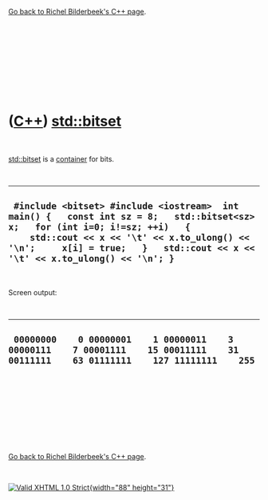 

[Go back to Richel Bilderbeek's C++ page](Cpp.htm).

 

 

 

 

 

([C++](Cpp.htm)) [std::bitset](CppBitset.htm)
=============================================

 

[std::bitset](CppBitset.htm) is a [container](CppContainer.htm) for
bits.

 

  --------------------------------------------------------------------------------------------------------------------------------------------------------------------------------------------------------------------------------------------------------------
  ` #include <bitset> #include <iostream>  int main() {   const int sz = 8;   std::bitset<sz> x;   for (int i=0; i!=sz; ++i)   {     std::cout << x << '\t' << x.to_ulong() << '\n';     x[i] = true;   }   std::cout << x << '\t' << x.to_ulong() << '\n'; }`
  --------------------------------------------------------------------------------------------------------------------------------------------------------------------------------------------------------------------------------------------------------------

 

Screen output:

 

  -----------------------------------------------------------------------------------------------------------------------------------------
  ` 00000000    0 00000001    1 00000011    3 00000111    7 00001111    15 00011111    31 00111111    63 01111111    127 11111111    255`
  -----------------------------------------------------------------------------------------------------------------------------------------

 

 

 

 

 

[Go back to Richel Bilderbeek's C++ page](Cpp.htm).



 

[![Valid XHTML 1.0 Strict](valid-xhtml10.png){width="88"
height="31"}](http://validator.w3.org/check?uri=referer)
